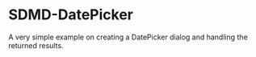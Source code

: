 # SDMD-DatePicker

A very simple example on creating a DatePicker dialog and handling the returned results.
